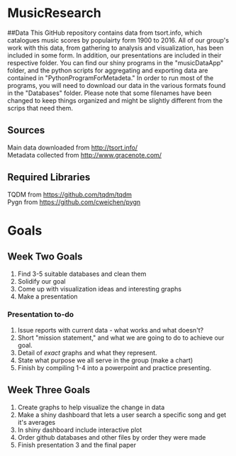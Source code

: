 # MusicResearch
##Data
This GitHub repository contains data from tsort.info, which catalogues music scores by populairty form 1900 to 2016. All of our group's work with this data, from gathering to analysis and visualization, has been included in some form. In addition, our presentations are included in their respective folder. You can find our shiny programs in the "musicDataApp" folder, and the python scripts for aggregating and exporting data are contained in "PythonProgramForMetadeta." In order to run most of the programs, you will need to download our data in the various formats found in the "Databases" folder. Please note that some filenames have been changed to keep things organized and might be slightly different from the scrips that need them.

## Sources
Main data downloaded from http://tsort.info/  
Metadata collected from http://www.gracenote.com/

## Required Libraries
TQDM from https://github.com/tqdm/tqdm  
Pygn from https://github.com/cweichen/pygn  

# Goals
## Week Two Goals
1. Find 3-5 suitable databases and clean them
2. Solidify our goal
3. Come up with visualization ideas and interesting graphs
4. Make a presentation

### Presentation to-do
1. Issue reports with current data - what works and what doesn't?
2. Short "mission statement," and what we are going to do to achieve our goal.
3. Detail of *exact* graphs and what they represent.
4. State what purpose we all serve in the group (make a chart)
5. Finish by compiling 1-4 into a powerpoint and practice presenting.

## Week Three Goals
1. Create graphs to help visualize the change in data
2. Make a shiny dashboard that lets a user search a specific song and get it's averages
3. In shiny dashboard include interactive plot
4. Order github databases and other files by order they were made
4. Finish presentation 3 and the final paper

